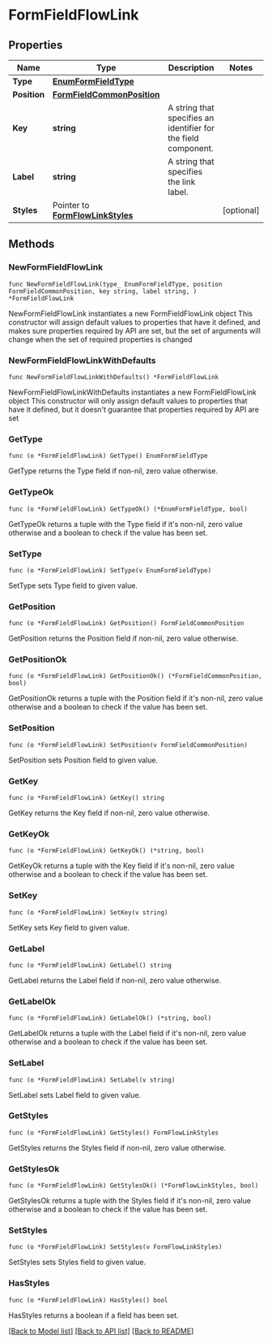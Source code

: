 # FormFieldFlowLink

## Properties

Name | Type | Description | Notes
------------ | ------------- | ------------- | -------------
**Type** | [**EnumFormFieldType**](EnumFormFieldType.md) |  | 
**Position** | [**FormFieldCommonPosition**](FormFieldCommonPosition.md) |  | 
**Key** | **string** | A string that specifies an identifier for the field component. | 
**Label** | **string** | A string that specifies the link label. | 
**Styles** | Pointer to [**FormFlowLinkStyles**](FormFlowLinkStyles.md) |  | [optional] 

## Methods

### NewFormFieldFlowLink

`func NewFormFieldFlowLink(type_ EnumFormFieldType, position FormFieldCommonPosition, key string, label string, ) *FormFieldFlowLink`

NewFormFieldFlowLink instantiates a new FormFieldFlowLink object
This constructor will assign default values to properties that have it defined,
and makes sure properties required by API are set, but the set of arguments
will change when the set of required properties is changed

### NewFormFieldFlowLinkWithDefaults

`func NewFormFieldFlowLinkWithDefaults() *FormFieldFlowLink`

NewFormFieldFlowLinkWithDefaults instantiates a new FormFieldFlowLink object
This constructor will only assign default values to properties that have it defined,
but it doesn't guarantee that properties required by API are set

### GetType

`func (o *FormFieldFlowLink) GetType() EnumFormFieldType`

GetType returns the Type field if non-nil, zero value otherwise.

### GetTypeOk

`func (o *FormFieldFlowLink) GetTypeOk() (*EnumFormFieldType, bool)`

GetTypeOk returns a tuple with the Type field if it's non-nil, zero value otherwise
and a boolean to check if the value has been set.

### SetType

`func (o *FormFieldFlowLink) SetType(v EnumFormFieldType)`

SetType sets Type field to given value.


### GetPosition

`func (o *FormFieldFlowLink) GetPosition() FormFieldCommonPosition`

GetPosition returns the Position field if non-nil, zero value otherwise.

### GetPositionOk

`func (o *FormFieldFlowLink) GetPositionOk() (*FormFieldCommonPosition, bool)`

GetPositionOk returns a tuple with the Position field if it's non-nil, zero value otherwise
and a boolean to check if the value has been set.

### SetPosition

`func (o *FormFieldFlowLink) SetPosition(v FormFieldCommonPosition)`

SetPosition sets Position field to given value.


### GetKey

`func (o *FormFieldFlowLink) GetKey() string`

GetKey returns the Key field if non-nil, zero value otherwise.

### GetKeyOk

`func (o *FormFieldFlowLink) GetKeyOk() (*string, bool)`

GetKeyOk returns a tuple with the Key field if it's non-nil, zero value otherwise
and a boolean to check if the value has been set.

### SetKey

`func (o *FormFieldFlowLink) SetKey(v string)`

SetKey sets Key field to given value.


### GetLabel

`func (o *FormFieldFlowLink) GetLabel() string`

GetLabel returns the Label field if non-nil, zero value otherwise.

### GetLabelOk

`func (o *FormFieldFlowLink) GetLabelOk() (*string, bool)`

GetLabelOk returns a tuple with the Label field if it's non-nil, zero value otherwise
and a boolean to check if the value has been set.

### SetLabel

`func (o *FormFieldFlowLink) SetLabel(v string)`

SetLabel sets Label field to given value.


### GetStyles

`func (o *FormFieldFlowLink) GetStyles() FormFlowLinkStyles`

GetStyles returns the Styles field if non-nil, zero value otherwise.

### GetStylesOk

`func (o *FormFieldFlowLink) GetStylesOk() (*FormFlowLinkStyles, bool)`

GetStylesOk returns a tuple with the Styles field if it's non-nil, zero value otherwise
and a boolean to check if the value has been set.

### SetStyles

`func (o *FormFieldFlowLink) SetStyles(v FormFlowLinkStyles)`

SetStyles sets Styles field to given value.

### HasStyles

`func (o *FormFieldFlowLink) HasStyles() bool`

HasStyles returns a boolean if a field has been set.


[[Back to Model list]](../README.md#documentation-for-models) [[Back to API list]](../README.md#documentation-for-api-endpoints) [[Back to README]](../README.md)


